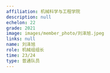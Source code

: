 ```yaml
---
affiliation: 机械科学与工程学院
description: null
echelon: 22
grade: 2021
image: images/member_photo/刘泽旭.jpeg
links: null
name: 刘泽旭
role: 机械组组长
time: 23/24
type: 普通队员
---
```

